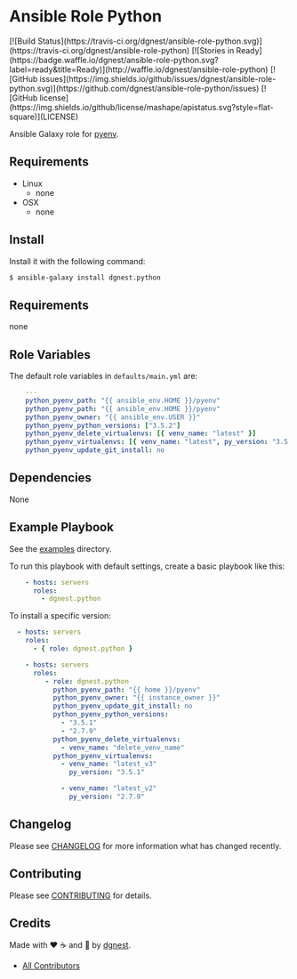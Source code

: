 # Ansible Role Python

<span class="badges" align="center">
[![Build Status](https://travis-ci.org/dgnest/ansible-role-python.svg)](https://travis-ci.org/dgnest/ansible-role-python)
[![Stories in Ready](https://badge.waffle.io/dgnest/ansible-role-python.svg?label=ready&title=Ready)](http://waffle.io/dgnest/ansible-role-python)
[![GitHub issues](https://img.shields.io/github/issues/dgnest/ansible-role-python.svg)](https://github.com/dgnest/ansible-role-python/issues)
[![GitHub license](https://img.shields.io/github/license/mashape/apistatus.svg?style=flat-square)](LICENSE)
</span>


Ansible Galaxy role for [pyenv](link-pyenv).

## Requirements

 - Linux
   - none
 - OSX
   - none


## Install

Install it with the following command:

```bash
$ ansible-galaxy install dgnest.python
```

## Requirements

none

## Role Variables

The default role variables in `defaults/main.yml` are:

```yaml
    ---
    python_pyenv_path: "{{ ansible_env.HOME }}/pyenv"
    python_pyenv_path: "{{ ansible_env.HOME }}/pyenv"
    python_pyenv_owner: "{{ ansible_env.USER }}"
    python_pyenv_python_versions: ["3.5.2"]
    python_pyenv_delete_virtualenvs: [{ venv_name: "latest" }]
    python_pyenv_virtualenvs: [{ venv_name: "latest", py_version: "3.5.2" }]
    python_pyenv_update_git_install: no

```

## Dependencies

None


## Example Playbook

See the [examples](./examples/) directory.

To run this playbook with default settings, create a basic playbook like this:

```yaml
    - hosts: servers
      roles:
        - dgnest.python
```


To install a specific version:

```yaml
  - hosts: servers
    roles:
      - { role: dgnest.python }
```

```yaml
    - hosts: servers
      roles:
         - role: dgnest.python
           python_pyenv_path: "{{ home }}/pyenv"
           python_pyenv_owner: "{{ instance_owner }}"
           python_pyenv_update_git_install: no
           python_pyenv_python_versions:
             - "3.5.1"
             - "2.7.9"
           python_pyenv_delete_virtualenvs:
             - venv_name: "delete_venv_name"
           python_pyenv_virtualenvs:
             - venv_name: "latest_v3"
               py_version: "3.5.1"

             - venv_name: "latest_v2"
               py_version: "2.7.9"
```

## Changelog

Please see [CHANGELOG](CHANGELOG.md) for more information what has changed recently.

## Contributing

Please see [CONTRIBUTING](CONTRIBUTING.md) for details.

## Credits

Made with :heart: ️:coffee:️ and :pizza: by [dgnest][link-company].

- [All Contributors][link-contributors]


<!-- Other -->

[link-pyenv]: https://github.com/yyuu/pyenv
[link-luis]: https://github.com/luismayta
[link-contributors]: AUTHORS
[link-company]: https://github.com/dgnest
